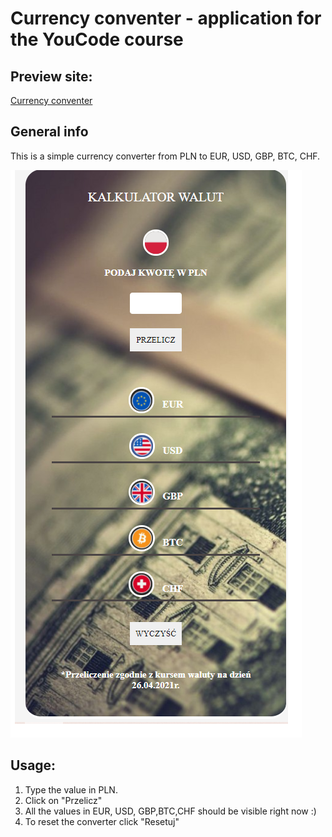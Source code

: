 # Currency conventer - application for the YouCode course
## Preview site:
[Currency conventer](https://claudiastr.github.io/currency-converter/kantor.html)
## General info
This is a simple currency converter from PLN to EUR, USD, GBP, BTC, CHF.

![Currency calculator](https://github.com/ClaudiaStr/currency-converter/blob/main/images/myCurrency.png?raw=true)

## Usage:
1. Type the value in PLN.
2. Click on "Przelicz"
3. All the values in EUR, USD, GBP,BTC,CHF should be visible right now :)
4. To reset the converter click "Resetuj"
